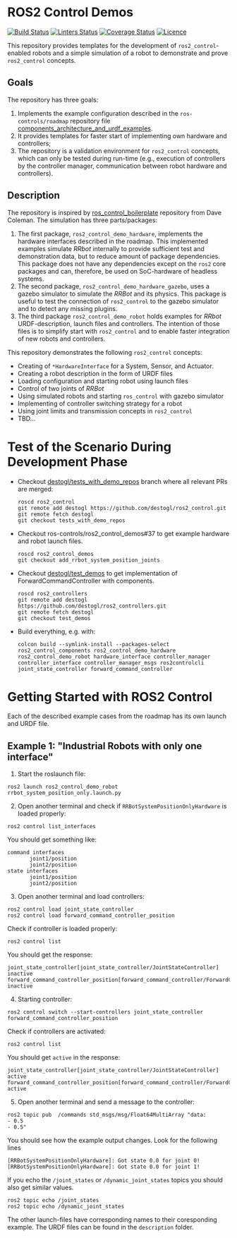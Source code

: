 # ROS2 Control Demos

[![Build Status](https://github.com/ros-controls/ros2_control_demos/workflows/CI/badge.svg?branch=master)](https://github.com/ros-controls/ros2_control_demos/actions?query=workflow%3ACI)
[![Linters Status](https://github.com/ros-controls/ros2_control_demos/workflows/Linters/badge.svg?branch=master)](https://github.com/ros-controls/ros2_control_demos/actions?query=workflow%3ALinters)
[![Coverage Status](https://github.com/ros-controls/ros2_control_demos/workflows/Coverage/badge.svg?branch=master)](https://github.com/ros-controls/ros2_control_demos/actions?query=workflow%3ACoverage)
[![Licence](https://img.shields.io/badge/License-Apache%202.0-blue.svg)](https://opensource.org/licenses/Apache-2.0)

This repository provides templates for the development of `ros2_control`-enabled robots and a simple simulation of a robot to demonstrate and prove `ros2_control` concepts.

## Goals

The repository has three goals:

1. Implements the example configuration described in the `ros-controls/roadmap` repository file [components_architecture_and_urdf_examples](https://github.com/ros-controls/roadmap/blob/master/design_drafts/components_architecture_and_urdf_examples.md).
2. It provides templates for faster start of implementing own hardware and controllers;
3. The repository is a validation environment for `ros2_control` concepts, which can only be tested during run-time (e.g., execution of controllers by the controller manager, communication between robot hardware and controllers).


## Description

The repository is inspired by [ros_control_boilerplate](https://github.com/PickNikRobotics/ros_control_boilerplate) repository from Dave Coleman.
The simulation has three parts/packages:
1. The first package, `ros2_control_demo_hardware`, implements the hardware interfaces described in the roadmap.
This implemented examples simulate *RRbot* internally to provide sufficient test and demonstration data, but to reduce amount of package dependencies.
This package does not have any dependencies except on the `ros2` core packages and can, therefore, be used on SoC-hardware of headless systems.
2. The second package, `ros2_control_demo_hardware_gazebo`, uses a gazebo simulator to simulate the *RRBot* and its physics.
This package is useful to test the connection of `ros2_control` to the gazebo simulator and to detect any missing plugins.
3. The third package `ros2_control_demo_robot` holds examples for *RRbot* URDF-description, launch files and controllers.
The intention of those files is to simplify start with `ros2_control` and to enable faster integration of new robots and controllers.

This repository demonstrates the following `ros2_control` concepts:

* Creating of `*HardwareInterface` for a System, Sensor, and Actuator.
* Creating a robot description in the form of URDF files
* Loading configuration and starting robot using launch files 
* Control of two joints of *RRBot*
* Using simulated robots and starting `ros_control` with gazebo simulator
* Implementing of controller switching strategy for a robot
* Using joint limits and transmission concepts in `ros2_control`
* TBD...

# Test of the Scenario During Development Phase
* Checkout [destogl/tests_with_demo_repos](https://github.com/destogl/ros2_control/tree/tests_with_demo_repos) branch where all relevant PRs are merged:
  ```
  roscd ros2_control
  git remote add destogl https://github.com/destogl/ros2_control.git
  git remote fetch destogl
  git checkout tests_with_demo_repos
  ```
* Checkout ros-controls/ros2_control_demos#37 to get example hardware and robot launch files.
  ```
  roscd ros2_control_demos
  git checkout add_rrbot_system_position_joints
  ```
* Checkout [destogl/test_demos](https://github.com/destogl/ros2_controllers/tree/test_demos) to get implementation of ForwardCommandController with components.
  ```
  roscd ros2_controllers
  git remote add destogl https://github.com/destogl/ros2_controllers.git
  git remote fetch destogl
  git checkout test_demos
  ```
* Build everything, e.g. with:
  ``` 
  colcon build --symlink-install --packages-select ros2_control_components ros2_control_demo_hardware ros2_control_demo_robot hardware_interface controller_manager controller_interface controller_manager_msgs ros2controlcli joint_state_controller forward_command_controller
  ```
  
# Getting Started with ROS2 Control

Each of the described example cases from the roadmap has its own launch and URDF file.

## Example 1: "Industrial Robots with only one interface"

1. Start the roslaunch file:
  ```
  ros2 launch ros2_control_demo_robot rrbot_system_position_only.launch.py
  ```

2. Open another terminal and check if `RRBotSystemPositionOnlyHardware` is loaded properly:
  ```
  ros2 control list_interfaces
  ```
  You should get something like:
  ```
  command interfaces
         joint1/position
         joint2/position
  state interfaces
         joint1/position
         joint2/position
  ```

3. Open another terminal and load controllers:
  ```
  ros2 control load joint_state_controller
  ros2 control load forward_command_controller_position
  ```
  
  Check if controller is loaded properly:
  ```
  ros2 control list
  ```
  You should get the response:
  ```
  joint_state_controller[joint_state_controller/JointStateController] inactive  
  forward_command_controller_position[forward_command_controller/ForwardCommandController] inactive
  ```

4. Starting controller:
  ```
  ros2 control switch --start-controllers joint_state_controller forward_command_controller_position 
  ```
  
  Check if controllers are activated:
  ```
  ros2 control list
  ```
  You should get `active` in the response:
  ```
  joint_state_controller[joint_state_controller/JointStateController] active    
  forward_command_controller_position[forward_command_controller/ForwardCommandController] active
  ```
  
5. Open another terminal and send a message to the controller:
  ```
  ros2 topic pub  /commands std_msgs/msg/Float64MultiArray "data: 
  - 0.5                                                               
  - 0.5"
  ```
  
  You should see how the example output changes. Look for the following lines
  ```
  [RRBotSystemPositionOnlyHardware]: Got state 0.0 for joint 0!
  [RRBotSystemPositionOnlyHardware]: Got state 0.0 for joint 1!
  ```
  
  If you echo the `/joint_states` or `/dynamic_joint_states` topics you should also get similar values.
  ```
  ros2 topic echo /joint_states
  ros2 topic echo /dynamic_joint_states
  ```

The other launch-files have corresponding names to their coresponding example.
The URDF files can be found in the `description` folder.
